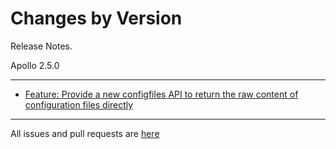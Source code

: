 Changes by Version
==================
Release Notes.

Apollo 2.5.0

------------------
* [Feature: Provide a new configfiles API to return the raw content of configuration files directly](https://github.com/apolloconfig/apollo/pull/5336)

------------------
All issues and pull requests are [here](https://github.com/apolloconfig/apollo/milestone/16?closed=1)
